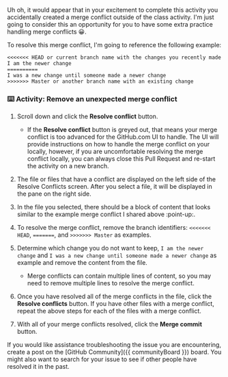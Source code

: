 Uh oh, it would appear that in your excitement to complete this activity you accidentally created a merge conflict outside of the class activity. I'm just going to consider this an opportunity for you to have some extra practice handling merge conflicts :grinning:. 

To resolve this merge conflict, I'm going to reference the following example:

```
<<<<<<< HEAD or current branch name with the changes you recently made
I am the newer change 
==========
I was a new change until someone made a newer change
>>>>>>> Master or another branch name with an existing change
```

### :keyboard: Activity: Remove an unexpected merge conflict

1. Scroll down and click the **Resolve conflict** button.
   
      - If the **Resolve conflict** button is greyed out, that means your merge conflict is too advanced for the GitHub.com UI to handle. The UI will provide instructions on how to handle the merge conflict on your locally, however, if you are uncomfortable resolving the merge conflict locally, you can always close this Pull Request and re-start the activity on a new branch. 

1. The file or files that have a conflict are displayed on the left side of the Resolve Conflicts screen. After you select a file, it will be displayed in the pane on the right side. 
1. In the file you selected, there should be a block of content that looks similar to the example merge conflict I shared above :point-up:.
1. To resolve the merge conflict, remove the branch identifiers: `<<<<<<< HEAD`, `=======`, and `>>>>>>> Master` as examples. 
1. Determine which change you do not want to keep, `I am the newer change` and `I was a new change until someone made a newer change` as example and remove the content from the file.

     - Merge conflicts can contain multiple lines of content, so you may need to remove multiple lines to resolve the merge conflict.

1. Once you have resolved all of the merge conflicts in the file, click the **Resolve conflicts** button. If you have other files with a merge conflict, repeat the above steps for each of the files with a merge conflict.
1. With all of your merge conflicts resolved, click the **Merge commit** button. 

If you would like assistance troubleshooting the issue you are encountering, create a post on the [GitHub Community]({{ communityBoard }}) board. You might also want to search for your issue to see if other people have resolved it in the past.
